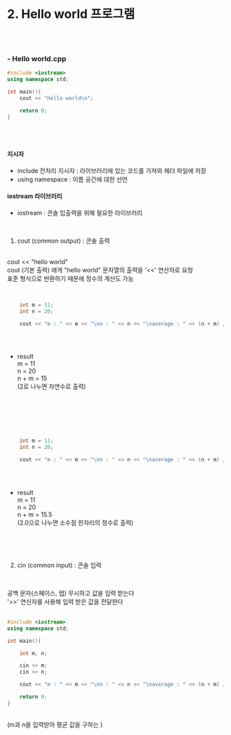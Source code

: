 # 2. Hello world 프로그램   
   
<br/>
<br/>

### - Hello world.cpp

```C++
#include <iostream>
using namespace std;

int main(){
    cout << "hello world\n";

    return 0;
}
```
<br/>
<br/>

#### 지시자
- include 전처리 지시자 : 라이브러리에 있는 코드를 가져와 헤더 파일에 저장
- using namespace : 이름 공간에 대한 선언


#### iostream 라이브러리

- iostream : 콘솔 입출력을 위해 필요한 라이브러리
<br/>

1. cout (common output) : 콘솔 출력

<br/>
cout << "hello world"<br/>
cout (기본 출력) 에게 "hello world" 문자열의 출력을 '<<' 연산자로 요청
<br/>
표준 형식으로 반환하기 때문에 정수의 계산도 가능
<br/>
<br/>

```C++

    int m = 11;
    int n = 20;

    cout << "m : " << m << "\nn : " << n << "\naverage : " << (n + m) / 2 << endl;
    
```

<br/>

- result<br/>
m = 11<br/>
n = 20<br/>
n + m = 15<br/>
(2로 나누면 자연수로 출력)
<br/>
<br/>
<br/>
<br/>

```C++

    int m = 11;
    int n = 20;

    cout << "m : " << m << "\nn : " << n << "\naverage : " << (n + m) / 2.0 << endl;
    
```

<br/>

- result<br/>
m = 11<br/>
n = 20<br/>
n + m = 15.5<br/>
(2.0으로 나누면 소수점 한자리의 정수로 출력)
<br/>
<br/>
<br/>

2. cin (common input) : 콘솔 입력

<br/>

공백 문자(스페이스, 탭) 무시하고 값을 입력 받는다<br/>
'>>' 연신자를 사용해 입력 받은 값을 전달한다<br/>
<br/>

```C++
#include <iostream>
using namespace std;

int main(){

    int m, n;

    cin >> m;
    cin >> n;

    cout << "m : " << m << "\nn : " << n << "\naverage : " << (n + m) / 2.0 << endl;

    return 0;
}
```

<br/>
(m과 n을 입력받아 평균 값을 구하는 )
